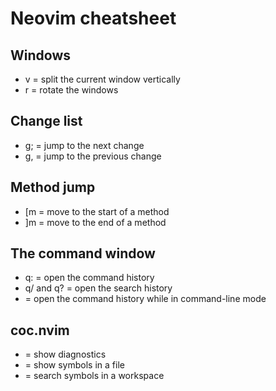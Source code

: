 # Neovim cheatsheet

## Windows

- <c-w> v = split the current window vertically
- <c-w> r = rotate the windows

## Change list

- g; = jump to the next change
- g, = jump to the previous change

## Method jump

- [m = move to the start of a method
- ]m = move to the end of a method

## The command window

- q: = open the command history
- q/ and q? = open the search history
- <c-f> = open the command history while in command-line mode

## coc.nvim

- <space-a> = show diagnostics
- <space-o> = show symbols in a file
- <space-s> = search symbols in a workspace
